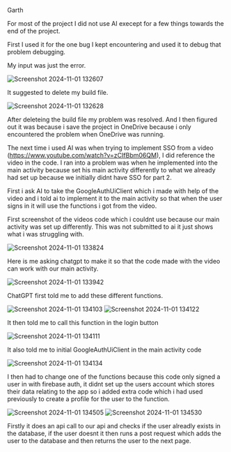 Garth

For most of the project I did not use AI execept for a few things towards the end of the project. 

First I used it for the one bug I kept encountering and used it to debug that problem debugging.

My input was just the error.

![Screenshot 2024-11-01 132607](https://github.com/user-attachments/assets/5f0446b5-c7ca-4e88-ae3b-2394db3b5bd1)

It suggested to delete my build file.

![Screenshot 2024-11-01 132628](https://github.com/user-attachments/assets/2553629a-85fd-419e-acc2-c3840b4f792a)

After deleteing the build file my problem was resolved. And I then figured out it was because i save the project in OneDrive because i only encountered the problem when OneDrive was running.

The next time i used AI was when trying to implement SSO from a video (https://www.youtube.com/watch?v=zCIfBbm06QM), I did reference the video in the code. I ran into a problem was when he implemented into the main activity because set his main activity differently to what we already had set up because we initially didnt have SSO for part 2. 

First i ask AI to take the GoogleAuthUiClient which i made with help of the video and i told ai to implement it to the main activity so that when the user signs in it will use the functions i got from the video.

First screenshot of the videos code which i couldnt use because our main activity was set up differently. This was not submitted to ai it just shows what i was struggling with.

![Screenshot 2024-11-01 133824](https://github.com/user-attachments/assets/ccde3f75-4705-4ad8-bf7f-73d2e66d6bbb)


Here is me asking chatgpt to make it so that the code made with the video can work with our main activity.

![Screenshot 2024-11-01 133942](https://github.com/user-attachments/assets/9a1a8674-b69f-4f3a-9550-068865f07097)


ChatGPT first told me to add these different functions.

![Screenshot 2024-11-01 134103](https://github.com/user-attachments/assets/c329ca5e-bcc4-42f8-a47a-5451f811b2d3)
![Screenshot 2024-11-01 134122](https://github.com/user-attachments/assets/ead0cf4e-fc1f-4a45-b389-7c6b0bc49f11)


It then told me to call this function in the login button 

![Screenshot 2024-11-01 134111](https://github.com/user-attachments/assets/b7580403-22a9-4fd2-b3c6-5f09b149a266)

It also told me to initial GoogleAuthUiClient in the main activity code

![Screenshot 2024-11-01 134134](https://github.com/user-attachments/assets/08a8e42b-0419-4827-8cc9-f3b608aca02d)

I then had to change one of the functions because this code only signed a user in with firebase auth, it didnt set up the users account which stores their data relating to the app so i added extra code which i had used previously to create a profile for the user to the function.

![Screenshot 2024-11-01 134505](https://github.com/user-attachments/assets/4eb94292-066a-4224-a5c3-99c23ace9064)
![Screenshot 2024-11-01 134530](https://github.com/user-attachments/assets/5e15ebcf-cb70-4e4a-9766-c569abe2a48a)

Firstly it does an api call to our api and checks if the user alreadly exists in the database, if the user doesnt it then runs a post request which adds the user to the database and then returns the user to the next page.
